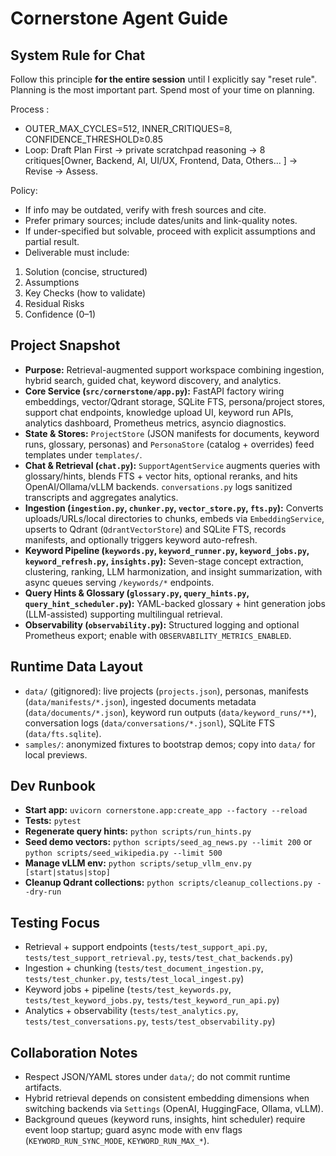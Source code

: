 # Cornerstone Agent Guide

## System Rule for Chat

Follow this principle **for the entire session** until I explicitly say "reset rule".
Planning is the most important part.
Spend most of your time on planning.

Process :

- OUTER_MAX_CYCLES=512, INNER_CRITIQUES=8, CONFIDENCE_THRESHOLD≥0.85
- Loop: Draft Plan First → private scratchpad reasoning → 8 critiques[Owner, Backend, AI, UI/UX, Frontend, Data, Others... ] → Revise → Assess.

Policy:

- If info may be outdated, verify with fresh sources and cite.
- Prefer primary sources; include dates/units and link-quality notes.
- If under-specified but solvable, proceed with explicit assumptions and partial result.
- Deliverable must include:

1. Solution (concise, structured)
2. Assumptions
3. Key Checks (how to validate)
4. Residual Risks
5. Confidence (0–1)

## Project Snapshot

- **Purpose:** Retrieval-augmented support workspace combining ingestion, hybrid search, guided chat, keyword discovery, and analytics.
- **Core Service (`src/cornerstone/app.py`):** FastAPI factory wiring embeddings, vector/Qdrant storage, SQLite FTS, persona/project stores, support chat endpoints, knowledge upload UI, keyword run APIs, analytics dashboard, Prometheus metrics, asyncio diagnostics.
- **State & Stores:** `ProjectStore` (JSON manifests for documents, keyword runs, glossary, personas) and `PersonaStore` (catalog + overrides) feed templates under `templates/`.
- **Chat & Retrieval (`chat.py`):** `SupportAgentService` augments queries with glossary/hints, blends FTS + vector hits, optional reranks, and hits OpenAI/Ollama/vLLM backends. `conversations.py` logs sanitized transcripts and aggregates analytics.
- **Ingestion (`ingestion.py`, `chunker.py`, `vector_store.py`, `fts.py`):** Converts uploads/URLs/local directories to chunks, embeds via `EmbeddingService`, upserts to Qdrant (`QdrantVectorStore`) and SQLite FTS, records manifests, and optionally triggers keyword auto-refresh.
- **Keyword Pipeline (`keywords.py`, `keyword_runner.py`, `keyword_jobs.py`, `keyword_refresh.py`, `insights.py`):** Seven-stage concept extraction, clustering, ranking, LLM harmonization, and insight summarization, with async queues serving `/keywords/*` endpoints.
- **Query Hints & Glossary (`glossary.py`, `query_hints.py`, `query_hint_scheduler.py`):** YAML-backed glossary + hint generation jobs (LLM-assisted) supporting multilingual retrieval.
- **Observability (`observability.py`):** Structured logging and optional Prometheus export; enable with `OBSERVABILITY_METRICS_ENABLED`.

## Runtime Data Layout

- `data/` (gitignored): live projects (`projects.json`), personas, manifests (`data/manifests/*.json`), ingested documents metadata (`data/documents/*.json`), keyword run outputs (`data/keyword_runs/**`), conversation logs (`data/conversations/*.jsonl`), SQLite FTS (`data/fts.sqlite`).
- `samples/`: anonymized fixtures to bootstrap demos; copy into `data/` for local previews.

## Dev Runbook

- **Start app:** `uvicorn cornerstone.app:create_app --factory --reload`
- **Tests:** `pytest`
- **Regenerate query hints:** `python scripts/run_hints.py`
- **Seed demo vectors:** `python scripts/seed_ag_news.py --limit 200` or `python scripts/seed_wikipedia.py --limit 500`
- **Manage vLLM env:** `python scripts/setup_vllm_env.py [start|status|stop]`
- **Cleanup Qdrant collections:** `python scripts/cleanup_collections.py --dry-run`

## Testing Focus

- Retrieval + support endpoints (`tests/test_support_api.py`, `tests/test_support_retrieval.py`, `tests/test_chat_backends.py`)
- Ingestion + chunking (`tests/test_document_ingestion.py`, `tests/test_chunker.py`, `tests/test_local_ingest.py`)
- Keyword jobs + pipeline (`tests/test_keywords.py`, `tests/test_keyword_jobs.py`, `tests/test_keyword_run_api.py`)
- Analytics + observability (`tests/test_analytics.py`, `tests/test_conversations.py`, `tests/test_observability.py`)

## Collaboration Notes

- Respect JSON/YAML stores under `data/`; do not commit runtime artifacts.
- Hybrid retrieval depends on consistent embedding dimensions when switching backends via `Settings` (OpenAI, HuggingFace, Ollama, vLLM).
- Background queues (keyword runs, insights, hint scheduler) require event loop startup; guard async mode with env flags (`KEYWORD_RUN_SYNC_MODE`, `KEYWORD_RUN_MAX_*`).
